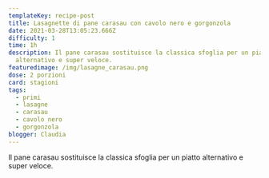 ```yaml
---
templateKey: recipe-post
title: Lasagnette di pane carasau con cavolo nero e gorgonzola
date: 2021-03-28T13:05:23.666Z
difficulty: 1
time: 1h
description: Il pane carasau sostituisce la classica sfoglia per un piatto
  alternativo e super veloce.
featuredimage: /img/lasagne_carasau.png
dose: 2 porzioni
card: stagioni
tags:
  - primi
  - lasagne
  - carasau
  - cavolo nero
  - gorgonzola
blogger: Claudia
---
```

Il pane carasau sostituisce la classica sfoglia per un piatto alternativo e super veloce.